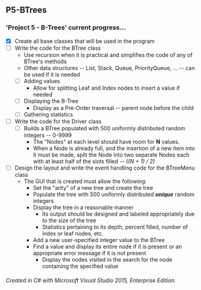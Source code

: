 ## P5-BTrees
### 'Project 5 - B-Trees' current progress...

- [X] Create all base classes that will be used in the program
- [ ] Write the code for the BTree class
  - Use recursion when it is practical and simplifies the code of any of BTree's methods
  - Other data structures -- List, Stack, Queue, PriorityQueue, ... -- can be used if it is needed
   - [ ] Adding values
     - Allow for splitting Leaf and Index nodes to insert a value if needed
   - [ ] Displaying the B-Tree
     - Display as a Pre-Order traversal -- parent node before the child
   - [ ] Gathering statistics
- [ ] Write the code for the Driver class
  - [ ] Builds a BTree populated with 500 uniformly distributed random integers -- 0-9999
    - The "Nodes" at each level should have room for **N** values. 
    - When a Node is already full, and the insertion of a new item into it must be made, split the Node into two separate Nodes each with at least half of the slots filled -- _((N + 1) / 2)_
 - [ ] Design the layout and write the event handling code for the BTreeMenu class
   - The GUI that is created must allow the following:
     - Set the "arity" of a new tree and create the tree
     - Populate the tree with 500 uniformly distributed **_unique_** random integers
     - Display the tree in a reasonable manner
       - Its output should be designed and labeled appropriately due to the size of the tree
       - Statistics pertaining to its depth, percent filled, number of index or leaf nodes, etc.
     - Add a new user-specified integer value to the BTree
     - Find a value and display its entire node if it is present or an appropriate error message if it is not present
       - Display the nodes visited in the search for the node containing the specified value

###### *Created in C# with Microsoft Visual Studio 2015, Enterprise Edition.*
